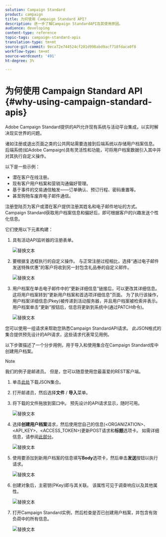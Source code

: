 ```yaml
---
solution: Campaign Standard
product: campaign
title: 为何使用 Campaign Standard API?
description: 进一步了解Campaign StandardAPI及其使用原因。
audience: developing
content-type: reference
topic-tags: campaign-standard-apis
translation-type: tm+mt
source-git-commit: 9eca72e744524cf201d998abd9acf718fdaca0f8
workflow-type: tm+mt
source-wordcount: '491'
ht-degree: 3%

---
```



# 为何使用 Campaign Standard API {#why-using-campaign-standard-apis}

Adobe Campaign Standard提供的API允许现有系统与活动平台集成，以实时解决现实世界的问题。

诸如注册或退出页面之类的公共网站需要连接到后端系统以存储用户档案信息。 后端系统(如Adobe Campaign)具有灵活性和功能，可将用户档案数据引入其中并对其执行自定义操作。

以下是一些示例：

* 潜在客户在线注册。
* 现有客户用户档案和营销沟通偏好管理。
* 基于事件的交易通信触发——订单确认、预订行程、密码重置等。
* 甚至购物车废弃电子邮件通信。

注册登陆页为客户或潜在客户提供注册其姓名和电子邮件地址的方式。 Campaign Standard获取用户档案信息和偏好后，即可根据客户的兴趣发送个性化信息。

它们使用以下元素构建：

1. 具有活动API监听器的注册表单。

   ![替换文本](assets/apis_uc1.png)

1. 要根据复选框执行的自定义操作。 与正常注册过程相比，选择“通过电子邮件发送特殊优惠”的客户将收到另一封包含礼品券的自定义邮件。

   ![替换文本](assets/apis_uc2.png)

1. 用户档案在单击电子邮件中的“更新详细信息”链接后，可以更改其详细信息。 这将用户档案转到“更新用户档案和首选项详细信息”页面。 为了执行该操作，用户档案详细信息(Pkey)被传递到活动服务器，并且用户档案被检索并表示。 用户档案单击“更新”按钮后，信息将更新到系统中(通过PATCH命令)。

   ![替换文本](assets/apis_uc3.png)

您可以使用一组请求来帮助您熟悉Campaign StandardAPI请求。 此JSON格式的集合提供预先设计的API请求，这些请求代表常见用例。

以下步骤描述了一个分步用例，用于导入和使用集合在Campaign Standard库中创建用户档案。

>[!NOTE]
>
>我们的例子是邮递员。 但是，您可以随意使用您最喜爱的REST客户端。

1. 单击[此处](https://helpx.adobe.com/content/dam/help/en/campaign/kb/working-with-acs-api/_jcr_content/main-pars/download_section/download-1/KB_postman_collection.json.zip)下载JSON集合。

1. 打开邮递员，然后选择&#x200B;**文件** / **导入**&#x200B;菜单。

1. 将下载的文件拖放到窗口中。 预先设计的API请求显示，随时可用。

   ![替换文本](assets/postman_collection.png)

1. 选择&#x200B;**创建用户档案**&#x200B;请求，然后使用您自己的信息(&lt;ORGANIZATION>、&lt;API_KEY>、&lt;ACCESS_TOKEN>)更新POST请求和&#x200B;**标题**&#x200B;选项卡。 如需详细信息，请参阅[此部分](../../api/using/setting-up-api-access.md)。

   ![替换文本](assets/postman_uc1.png)

1. 使用要添加到新用户档案的信息填写&#x200B;**Body**&#x200B;选项卡，然后单击&#x200B;**发送**&#x200B;按钮以执行请求。

   ![替换文本](assets/postman_uc2.png)

1. 创建对象后，主密钥(PKey)即与其关联。 该属性可见于调查响应以及其他属性。

   ![替换文本](assets/postman_uc3.png)

1. 打开Campaign Standard实例，然后检查是否已创建用户档案，并包含有效负荷中的所有信息。

   ![替换文本](assets/postman_uc4.png)
